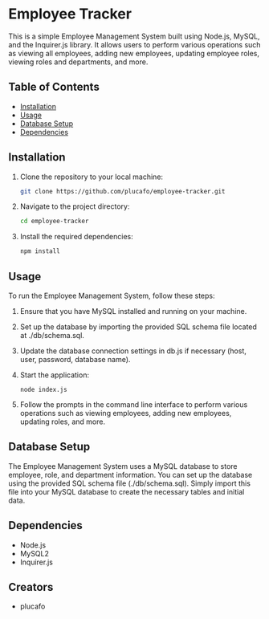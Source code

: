 # Employee Tracker

This is a simple Employee Management System built using Node.js, MySQL, and the Inquirer.js library. It allows users to perform various operations such as viewing all employees, adding new employees, updating employee roles, viewing roles and departments, and more.

## Table of Contents

- [Installation](#installation)
- [Usage](#usage)
- [Database Setup](#database-setup)
- [Dependencies](#dependencies)

## Installation

1. Clone the repository to your local machine:

   ```bash
   git clone https://github.com/plucafo/employee-tracker.git
   ```

2. Navigate to the project directory:

   ```bash
   cd employee-tracker
   ```

3. Install the required dependencies:

   ```bash
   npm install
   ```

## Usage

To run the Employee Management System, follow these steps:

1. Ensure that you have MySQL installed and running on your machine.

2. Set up the database by importing the provided SQL schema file located at ./db/schema.sql.

3. Update the database connection settings in db.js if necessary (host, user, password, database name).

4. Start the application:

   ```
   node index.js
   ```

5. Follow the prompts in the command line interface to perform various operations such as viewing employees, adding new employees, updating roles, and more.

## Database Setup

The Employee Management System uses a MySQL database to store employee, role, and department information. You can set up the database using the provided SQL schema file (./db/schema.sql). Simply import this file into your MySQL database to create the necessary tables and initial data.

## Dependencies

- Node.js
- MySQL2
- Inquirer.js

## Creators

- plucafo